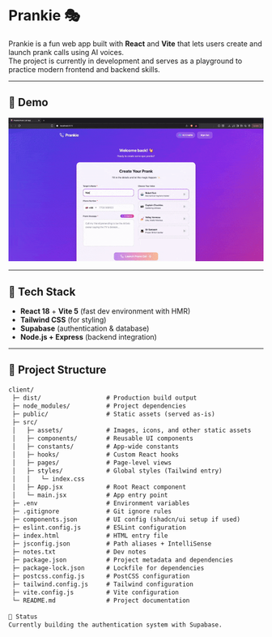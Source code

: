 # Prankie 🎭

Prankie is a fun web app built with **React** and **Vite** that lets users create and launch prank calls using AI voices.  
The project is currently in development and serves as a playground to practice modern frontend and backend skills.

---

## 🎥 Demo
<p align="center">
  <img src="/public/baseknowledge2.gif" width="600"/>
</p>

---

## 🚀 Tech Stack
- **React 18** + **Vite 5** (fast dev environment with HMR)  
- **Tailwind CSS** (for styling)  
- **Supabase** (authentication & database)  
- **Node.js + Express** (backend integration)  

---

## 📂 Project Structure
```plaintext
client/
 ├─ dist/                  # Production build output
 ├─ node_modules/          # Project dependencies
 ├─ public/                # Static assets (served as-is)
 ├─ src/
 │   ├─ assets/            # Images, icons, and other static assets
 │   ├─ components/        # Reusable UI components
 │   ├─ constants/         # App-wide constants
 │   ├─ hooks/             # Custom React hooks
 │   ├─ pages/             # Page-level views
 │   ├─ styles/            # Global styles (Tailwind entry)
 │   │   └─ index.css
 │   ├─ App.jsx            # Root React component
 │   └─ main.jsx           # App entry point
 ├─ .env                   # Environment variables
 ├─ .gitignore             # Git ignore rules
 ├─ components.json        # UI config (shadcn/ui setup if used)
 ├─ eslint.config.js       # ESLint configuration
 ├─ index.html             # HTML entry file
 ├─ jsconfig.json          # Path aliases + IntelliSense
 ├─ notes.txt              # Dev notes
 ├─ package.json           # Project metadata and dependencies
 ├─ package-lock.json      # Lockfile for dependencies
 ├─ postcss.config.js      # PostCSS configuration
 ├─ tailwind.config.js     # Tailwind configuration
 ├─ vite.config.js         # Vite configuration
 └─ README.md              # Project documentation

📝 Status
Currently building the authentication system with Supabase.